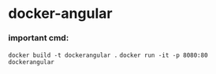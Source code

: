 # docker-angular


### important cmd:
`docker build -t dockerangular .`
`docker run -it -p 8080:80 dockerangular`